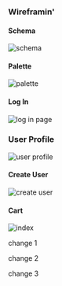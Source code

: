### Wireframin'
#### Schema
![schema](https://content.screencast.com/users/dionew1/folders/Jing/media/9fe2493a-c952-4179-ae3e-ffeeebe9cc80/00000063.png)
#### Palette
![palette](http://g.recordit.co/Vs3VezqItS.gif)
#### Log In
![log in page](http://g.recordit.co/maALdkuAtt.gif)
### User Profile
![user profile](http://g.recordit.co/gZHJedkQpg.gif)
#### Create User
![create user](http://g.recordit.co/gMVQ5COCtG.gif)
#### Cart
![index](http://g.recordit.co/YqznDMGdhY.gif)

change 1

change 2

change 3